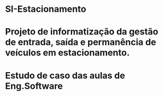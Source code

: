 # SI-Estacionamento
# Projeto de informatização da gestão de entrada, saída e permanência de veículos em estacionamento.
# Estudo de caso das aulas de Eng.Software 
